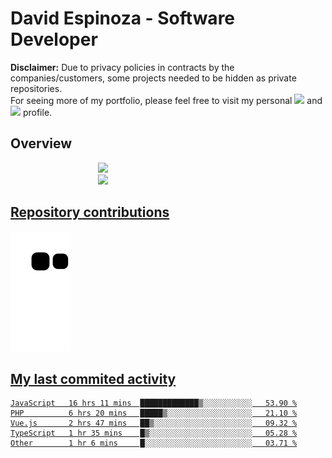 # David Espinoza - Software Developer
<div id="links">
  <p>
    <strong>Disclaimer:</strong> Due to privacy policies in contracts by the companies/customers, some projects needed to be hidden as private repositories. <br />
For seeing more of my portfolio, please feel free to visit my personal <a href="https://davidespinoza.dev" target="_blank"><img src="https://img.shields.io/badge/website-000000?style=for-the-badge&logo=About.me&logoColor=white" target="_blank"></a> and <a href="https://www.linkedin.com/in/despinozap" target="_blank"><img src="https://img.shields.io/badge/LinkedIn-0077B5?style=for-the-badge&logo=linkedin&logoColor=white" target="_blank"></a> profile.
  </p>
</div>

## Overview

<div id="stats">
  <a href="https://github.com/despinozap">
  <img height="180em" style="margin: 0em 10em;" src="https://github-readme-stats.vercel.app/api?username=despinozap&show_icons=true&include_all_commits=true&count_private=true&theme=default"/>
  <img height="180em" style="margin: 0em 10em;" src="https://github-readme-stats.vercel.app/api/top-langs/?username=despinozap&layout=compact&langs_count=7&theme=default"/>
</div>
 
## Repository contributions
<div id="snake"> 

  ![Snake animation](https://github.com/despinozap/despinozap/blob/output/github-contribution-grid-snake.svg)
</div>

## My last commited activity
<!--START_SECTION:waka-->

```text
JavaScript   16 hrs 11 mins  █████████████▒░░░░░░░░░░░   53.90 %
PHP          6 hrs 20 mins   █████▒░░░░░░░░░░░░░░░░░░░   21.10 %
Vue.js       2 hrs 47 mins   ██▒░░░░░░░░░░░░░░░░░░░░░░   09.32 %
TypeScript   1 hr 35 mins    █▒░░░░░░░░░░░░░░░░░░░░░░░   05.28 %
Other        1 hr 6 mins     █░░░░░░░░░░░░░░░░░░░░░░░░   03.71 %
```

<!--END_SECTION:waka-->
